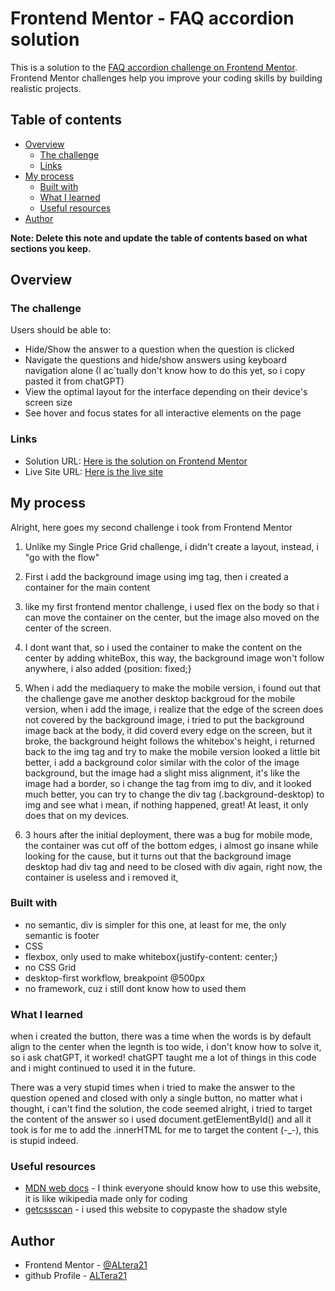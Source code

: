 # Frontend Mentor - FAQ accordion solution

This is a solution to the [FAQ accordion challenge on Frontend Mentor](https://www.frontendmentor.io/challenges/faq-accordion-wyfFdeBwBz). Frontend Mentor challenges help you improve your coding skills by building realistic projects. 

## Table of contents

- [Overview](#overview)
  - [The challenge](#the-challenge)
  - [Links](#links)
- [My process](#my-process)
  - [Built with](#built-with)
  - [What I learned](#what-i-learned)
  - [Useful resources](#useful-resources)
- [Author](#author)

**Note: Delete this note and update the table of contents based on what sections you keep.**

## Overview

### The challenge

Users should be able to:

- Hide/Show the answer to a question when the question is clicked
- Navigate the questions and hide/show answers using keyboard navigation alone (I ac`tually don't know how to do this yet, so i copy pasted it from chatGPT)
- View the optimal layout for the interface depending on their device's screen size
- See hover and focus states for all interactive elements on the page

### Links

- Solution URL: [Here is the solution on Frontend Mentor](https://www.frontendmentor.io/solutions/responsive-desktop-first-naigation-using-up-and-down-arrow-key-tgQlpdpKKu)
- Live Site URL: [Here is the live site](https://altera21.github.io/faq-accordion-main/)

## My process

Alright, here goes my second challenge i took from Frontend Mentor

1. Unlike my Single Price Grid challenge, i didn't create a layout, instead, i "go with the flow"

2. First i add the background image using img tag, then i created a container for the main content

3. like my first frontend mentor challenge, i used flex on the body so that i can move the container on the center, but the image also moved on the center of the screen.

4. I dont want that, so i used the container to make the content on the center by adding whiteBox, this way, the background image won't follow anywhere, i also added {position: fixed;}

5. When i add the mediaquery to make the mobile version, i found out that the challenge gave me another desktop backgroud for the mobile version, when i add the image, i realize that the edge of the screen does not covered by the background image, i tried to put the background image back at the body, it did coverd every edge on the screen, but it broke, the background height follows the whitebox's height, i returned back to the img tag and try to make the mobile version looked a little bit better, i add a background color similar with the color of the image background, but the image had a slight miss alignment, it's like the image had a border, so i change the tag from img to div, and it looked much better, you can try to change the div tag (.background-desktop) to img and see what i mean, if nothing happened, great! At least, it only does that on my devices.

6. 3 hours after the initial deployment, there was a bug for mobile mode, the container was cut off of the bottom edges, i almost go insane while looking for the cause, but it turns out that the background image desktop had div tag and need to be closed with div again, right now, the container is useless and i removed it, 
### Built with

- no semantic, div is simpler for this one, at least for me, the only semantic is footer
- CSS
- flexbox, only used to make whitebox{justify-content: center;}
- no CSS Grid
- desktop-first workflow, breakpoint @500px
- no framework, cuz i still dont know how to used them

### What I learned

when i created the button, there was a time when the words is by default align to the center when the legnth is too wide, i don't know how to solve it, so i ask chatGPT, it worked! chatGPT taught me a lot of things in this code and i might continued to used it in the future.

There was a very stupid times when i tried to make the answer to the question opened and closed with only a single button, no matter what i thought, i can't find the solution, the code seemed alright, i tried to target the content of the answer so i used document.getElementById() and all it took is for me to add the .innerHTML for me to target the content (-_-), this is stupid indeed.

### Useful resources

- [MDN web docs](https://developer.mozilla.org/en-US/) - I think everyone should know how to use this website, it is like wikipedia made only for coding
- [getcssscan](https://getcssscan.com/css-box-shadow-examples) - i used this website to copypaste the shadow style

## Author

- Frontend Mentor - [@ALtera21](https://www.frontendmentor.io/profile/ALtera21)
- github Profile - [ALTera21](https://github.com/ALtera21)